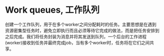 # Work queues, 工作队列

创建一个工作队列，用于在多个worker之间分配耗时的任务。主要思想是在遇到资源密集型任务时，避免立即执行而且必须等待它完成的做法，而是把任务安排到之后完成。我们将任务封装为消息并将其发送到队列，一个后台的工作进程(worker)接收到任务并最终完成job，当有多个worker时，任务将在它们之间共享。


